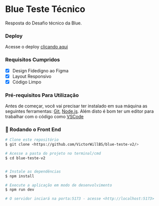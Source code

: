# Blue Teste Técnico

Resposta do Desafio técnico da Blue.

### Deploy

Acesse o deploy <a href="https://blue-teste-v2.vercel.app">clicando aqui</a>

### Requisitos Cumpridos

-   [x] Design Fidedigno ao Figma
-   [x] Layout Responsivo
-   [x] Código Limpo

### Pré-requisitos Para Utilização

Antes de começar, você vai precisar ter instalado em sua máquina as seguintes ferramentas:
[Git](https://git-scm.com), [Node.js](https://nodejs.org/en/).
Além disto é bom ter um editor para trabalhar com o código como [VSCode](https://code.visualstudio.com/)

### 🎲 Rodando o Front End

```bash
# Clone este repositório
$ git clone <https://github.com/VictorWillBS/blue-teste-v2/>

# Acesse a pasta do projeto no terminal/cmd
$ cd blue-teste-v2


# Instale as dependências
$ npm install

# Execute a aplicação em modo de desenvolvimento
$ npm run dev

# O servidor inciará na porta:5173 - acesse <http://localhost:5173>
```
